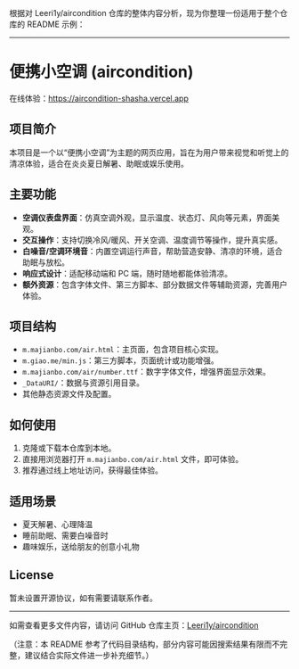 根据对 Leeri1y/aircondition 仓库的整体内容分析，现为你整理一份适用于整个仓库的 README 示例：

---

# 便携小空调 (aircondition)

在线体验：https://aircondition-shasha.vercel.app

## 项目简介

本项目是一个以“便携小空调”为主题的网页应用，旨在为用户带来视觉和听觉上的清凉体验，适合在炎炎夏日解暑、助眠或娱乐使用。

## 主要功能

- **空调仪表盘界面**：仿真空调外观，显示温度、状态灯、风向等元素，界面美观。
- **交互操作**：支持切换冷风/暖风、开关空调、温度调节等操作，提升真实感。
- **白噪音/空调环境音**：内置空调运行声音，帮助营造安静、清凉的环境，适合助眠与放松。
- **响应式设计**：适配移动端和 PC 端，随时随地都能体验清凉。
- **额外资源**：包含字体文件、第三方脚本、部分数据文件等辅助资源，完善用户体验。

## 项目结构

- `m.majianbo.com/air.html`：主页面，包含项目核心实现。
- `m.giao.me/min.js`：第三方脚本，页面统计或功能增强。
- `m.majianbo.com/air/number.ttf`：数字字体文件，增强界面显示效果。
- `_DataURI/`：数据与资源引用目录。
- 其他静态资源文件及配置。

## 如何使用

1. 克隆或下载本仓库到本地。
2. 直接用浏览器打开 `m.majianbo.com/air.html` 文件，即可体验。
3. 推荐通过线上地址访问，获得最佳体验。

## 适用场景

- 夏天解暑、心理降温
- 睡前助眠、需要白噪音时
- 趣味娱乐，送给朋友的创意小礼物

## License

暂未设置开源协议，如有需要请联系作者。

---

如需查看更多文件内容，请访问 GitHub 仓库主页：[Leeri1y/aircondition](https://github.com/Leeri1y/aircondition)

（注意：本 README 参考了代码目录结构，部分内容可能因搜索结果有限而不完整，建议结合实际文件进一步补充细节。）
